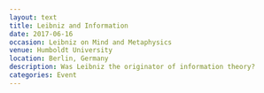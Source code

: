 ```yaml
---
layout: text
title: Leibniz and Information
date: 2017-06-16
occasion: Leibniz on Mind and Metaphysics
venue: Humboldt University
location: Berlin, Germany
description: Was Leibniz the originator of information theory?
categories: Event
---
```




